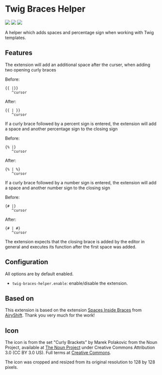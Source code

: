# Twig Braces Helper

[![](https://vsmarketplacebadge.apphb.com/version/zepich.twig-braces-helper.svg)](https://marketplace.visualstudio.com/items?itemName=zepich.twig-braces-helper)
[![](https://vsmarketplacebadge.apphb.com/installs-short/zepich.twig-braces-helper.svg)](https://marketplace.visualstudio.com/items?itemName=zepich.twig-braces-helper)
[![](https://vsmarketplacebadge.apphb.com/rating-short/zepich.twig-braces-helper.svg)](https://marketplace.visualstudio.com/items?itemName=zepich.twig-braces-helper)

A helper which adds spaces and percentage sign when working with Twig templates.

## Features

The extension will add an additional space after the curser, when adding two opening curly braces

Before:

    {{ |}}
       ^cursor

After:

    {{ | }}
       ^cursor

If a curly brace followed by a percent sign is entered, the extension will add a space and another percentage sign to the closing sign

Before:

    {% |}
       ^cursor

After:

    {% | %}
       ^cursor

If a curly brace followed by a number sign is entered, the extension will add a space and another number sign to the closing sign

Before:

    {# |}
       ^cursor

After:

    {# | #}
       ^cursor

The extension expects that the closing brace is added by the editor in general and executes its function after the first space was added.

## Configuration

All options are by default enabled.

- `twig-braces-helper.enable`: enable/disable the extension.

## Based on

This extension is based on the extension [Spaces Inside Braces](https://marketplace.visualstudio.com/items?itemName=AiryShift.spaces-inside-braces) from [AiryShift](https://github.com/AiryShift). Thank you very much for the work!

## Icon

The icon is from the set "Curly Brackets" by Marek Polakovic from the Noun Project, available at [The Noun Project](https://thenounproject.com/term/curly-brackets/108564/) under Creative Commons Attribution 3.0 (CC BY 3.0 US).
Full terms at [Creative Commons](https://creativecommons.org/licenses/by/3.0/us/).

The icon was cropped and resized from its original resolution to 128 by 128 pixels.
